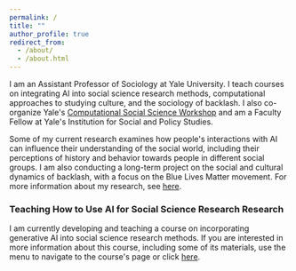```yaml
---
permalink: /
title: ""
author_profile: true
redirect_from: 
  - /about/
  - /about.html
---
```


I am an Assistant Professor of Sociology at Yale University. I teach courses on integrating AI into social science research methods, computational approaches to studying culture, and the sociology of backlash. I also co-organize Yale's [Computational Social Science Workshop](https://isps.yale.edu/computational-social-science-workshop) and am a Faculty Fellow at Yale's Institution for Social and Policy Studies.

Some of my current research examines how people's interactions with AI can influence their understanding of the social world, including their perceptions of history and behavior towards people in different social groups. I am also conducting a long-term project on the social and cultural dynamics of backlash, with a focus on the Blue Lives Matter movement. For more information about my research, see [here](https://dkarell.github.io/research/).

### Teaching How to Use AI for Social Science Research Research

I am currently developing and teaching a course on incorporating generative AI into social science research methods. If you are interested in more information about this course, including some of its materials, use the menu to navigate to the course's page or click [here](https://dkarell.github.io/ai_for_social_science_methods/).
